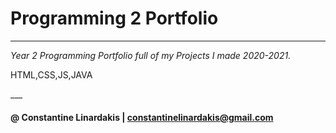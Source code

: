 # Programming 2 Portfolio
___
 *Year 2 Programming Portfolio full of my Projects I made 2020-2021.*
 
 <dl>
  <dt>HTML,CSS,JS,JAVA </dt>
</dl>
___

#### @ Constantine Linardakis | constantinelinardakis@gmail.com

 

